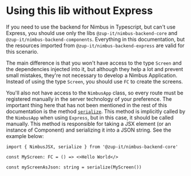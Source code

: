 # Using this lib without Express
If you need to use the backend for Nimbus in Typescript, but can't use Express, you should use only the libs
`@zup-it/nimbus-backend-core` and `@zup-it/nimbus-backend-components`. Everything in this documentation, but the
resources imported from `@zup-it/nimbus-backend-express` are valid for this scenario.

The main difference is that you won't have access to the type `Screen` and the dependencies injected into it, but
although they help a lot and prevent small mistakes, they're not necessary to develop a Nimbus Application. Instead of
using the type `Screen`, you should use `FC` to create the screens.

You'll also not have access to the `NimbusApp` class, so every route must be registered manually in the server
technology of your preference. The important thing here that has not been mentioned in the rest of this documentation is
the method [`serialize`](https://zupit.github.io/nimbus-backend-ts/modules/_zup_it_nimbus_backend_core.html#serialize).
This method is implicitly called by the `NimbusApp` when using `Express`, but in this case, it should be called manually.
This method is responsible for taking a JSX element (or an instance of Component) and serializing it into a JSON string.
See the example below:

```tsx
import { NimbusJSX, serialize } from '@zup-it/nimbus-backend-core'

const MyScreen: FC = () => <>Hello World</>

const myScreenAsJson: string = serialize(MyScreen())
```
